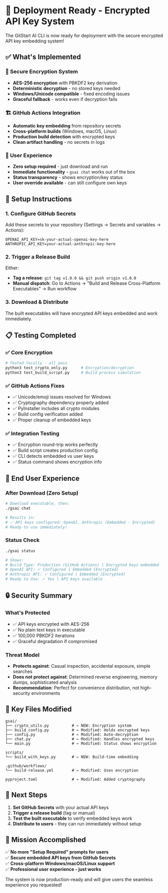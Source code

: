 # 🚀 Deployment Ready - Encrypted API Key System

The GitStart AI CLI is now ready for deployment with the secure encrypted API key embedding system!

## ✅ What's Implemented

### 🔐 **Secure Encryption System**
- **AES-256 encryption** with PBKDF2 key derivation
- **Deterministic decryption** - no stored keys needed
- **Windows/Unicode compatible** - fixed encoding issues
- **Graceful fallback** - works even if decryption fails

### 🏗️ **GitHub Actions Integration**
- **Automatic key embedding** from repository secrets
- **Cross-platform builds** (Windows, macOS, Linux)
- **Production build detection** with encrypted keys
- **Clean artifact handling** - no secrets in logs

### 🎯 **User Experience**
- **Zero setup required** - just download and run
- **Immediate functionality** - `gsai chat` works out of the box
- **Status transparency** - shows encryption/key status
- **User override available** - can still configure own keys

## 🔧 **Setup Instructions**

### 1. Configure GitHub Secrets
Add these secrets to your repository (Settings → Secrets and variables → Actions):

```
OPENAI_API_KEY=sk-your-actual-openai-key-here
ANTHROPIC_API_KEY=your-actual-anthropic-key-here
```

### 2. Trigger a Release Build
Either:
- **Tag a release**: `git tag v1.0.0 && git push origin v1.0.0`
- **Manual dispatch**: Go to Actions → "Build and Release Cross-Platform Executables" → Run workflow

### 3. Download & Distribute
The built executables will have encrypted API keys embedded and work immediately.

## 📋 **Testing Completed**

### ✅ **Core Encryption**
```bash
# Tested locally - all pass
python3 test_crypto_only.py      # Encryption/decryption
python3 test_build_script.py     # Build process simulation
```

### ✅ **GitHub Actions Fixes**
- ✅ Unicode/emoji issues resolved for Windows
- ✅ Cryptography dependency properly added
- ✅ PyInstaller includes all crypto modules
- ✅ Build config verification added
- ✅ Proper cleanup of embedded keys

### ✅ **Integration Testing**
- ✅ Encryption round-trip works perfectly
- ✅ Build script creates production config
- ✅ CLI detects embedded vs user keys
- ✅ Status command shows encryption info

## 🎉 **End User Experience**

### **After Download (Zero Setup)**
```bash
# Download executable, then:
./gsai chat

# Results in:
# ✅ API keys configured: OpenAI, Anthropic (Embedded - Encrypted)
# Ready to use immediately!
```

### **Status Check**
```bash
./gsai status

# Shows:
# Build Type: Production (GitHub Actions) | Encrypted keys embedded
# OpenAI API: ✓ Configured | Embedded (Encrypted)
# Anthropic API: ✓ Configured | Embedded (Encrypted)
# Ready to Use: ✓ Yes | API keys available
```

## 🔒 **Security Summary**

### **What's Protected**
- ✅ API keys encrypted with AES-256
- ✅ No plain text keys in executable
- ✅ 100,000 PBKDF2 iterations
- ✅ Graceful degradation if compromised

### **Threat Model**
- **Protects against**: Casual inspection, accidental exposure, simple searches
- **Does not protect against**: Determined reverse engineering, memory dumps, sophisticated analysis
- **Recommendation**: Perfect for convenience distribution, not high-security environments

## 📁 **Key Files Modified**

```
gsai/
├── crypto_utils.py          # ← NEW: Encryption system
├── build_config.py          # ← Modified: Holds encrypted keys
├── config.py                # ← Modified: Auto-decryption
├── chat.py                  # ← Modified: Handles encrypted keys
└── main.py                  # ← Modified: Status shows encryption

scripts/
└── build_with_keys.py       # ← NEW: Build-time embedding

.github/workflows/
└── build-release.yml        # ← Modified: Uses encryption

pyproject.toml               # ← Modified: Added cryptography
```

## 🚀 **Next Steps**

1. **Set GitHub Secrets** with your actual API keys
2. **Trigger a release build** (tag or manual)
3. **Test the built executable** to verify embedded keys work
4. **Distribute to users** - they can run immediately without setup

## 🎯 **Mission Accomplished**

✅ **No more "Setup Required" prompts for users**  
✅ **Secure embedded API keys from GitHub Secrets**  
✅ **Cross-platform Windows/macOS/Linux support**  
✅ **Professional user experience - just works**  

The system is now production-ready and will give users the seamless experience you requested!